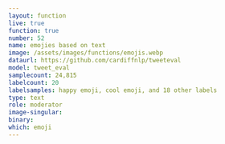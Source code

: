 ```yaml
---
layout: function
live: true
function: true
number: 52
name: emojies based on text
image: /assets/images/functions/emojis.webp
dataurl: https://github.com/cardiffnlp/tweeteval
model: tweet_eval
samplecount: 24,815
labelcount: 20
labelsamples: happy emoji, cool emoji, and 18 other labels
type: text
role: moderator
image-singular: 
binary: 
which: emoji
---
```

